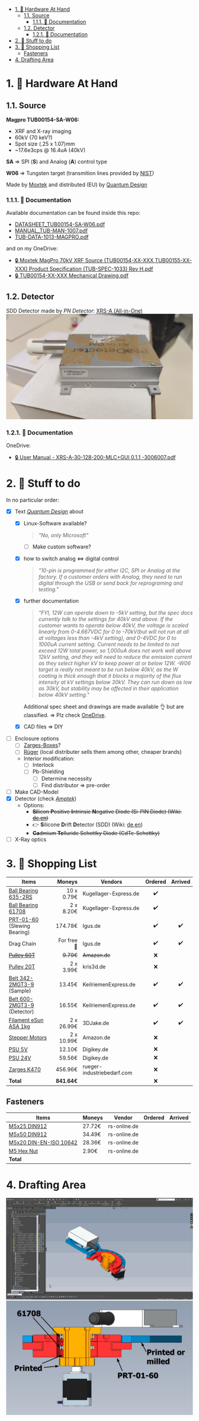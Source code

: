 <!-- LTeX: language=en-EN -->

- [1. 🔩 Hardware At Hand](#1--hardware-at-hand)
  - [1.1. Source](#11-source)
    - [1.1.1. 📜 Documentation](#111--documentation)
  - [1.2. Detector](#12-detector)
    - [1.2.1. 📜 Documentation](#121--documentation)
- [2. 👀 Stuff to do](#2--stuff-to-do)
- [3. 💸 Shopping List](#3--shopping-list)
  - [Fasteners](#fasteners)
- [4. Drafting Area](#4-drafting-area)

# 1. 🔩 Hardware At Hand

## 1.1. Source

**Magpro TUB00154-SA-W06:**

* XRF and X-ray imaging
* 60kV (70 keV?)
* Spot size (.25 x 1.07)mm
* ~17.6e3cps @ 16.4uA (40kV)

**SA** => SPI (**S**) and Analog (**A**) control type

**W06** => Tungsten target (transmition lines provided by [NIST](https://physics.nist.gov/cgi-bin/XrayTrans/search.pl?element=W&lower=&upper=&units=eV))

Made by [Moxtek](https://moxtek.com/) and distributed (EU) by [Quantum Design](https://qd-europe.com/de/de/)

### 1.1.1. 📜 Documentation

Available documentation can be found inside this repo:

* [DATASHEET_TUB00154-SA-W06.pdf](docs/OnPaper/DATASHEET_TUB00154-SA-W06/DATASHEET_TUB00154-SA-W06.pdf)
* [MANUAL_TUB-MAN-1007.pdf](docs/OnPaper/MANUAL_TUB-MAN-1007/MANUAL_TUB-MAN-1007.pdf)
* [TUB-DATA-1013-MAGPRO.pdf](docs/Online/TUB-DATA-1013-MAGPRO.pdf)

and on my OneDrive:

* [🔒 Moxtek MagPro 70kV  XRF Source (TUB00154-XX-XXX  TUB00155-XX-XXX) Product Specification (TUB-SPEC-1033) Rev H.pdf](https://hsrheinmain-my.sharepoint.com/:b:/g/personal/lmy9f42u92_hsrheinmain_onmicrosoft_com/EV1KUsbPE4NGpiN00cES0QcBQOVuTafLMZQphgjChVBe-A?email=daniel.muenstermann%40hs-rm.de&e=YY6j7k)
* [🔒 TUB00154-XX-XXX Mechanical Drawing.pdf](https://hsrheinmain-my.sharepoint.com/:b:/g/personal/lmy9f42u92_hsrheinmain_onmicrosoft_com/Eb5gZbNKkz1OtNJbWsKaR_sB0skO_YVYC2-HvIApNUwNWA?email=daniel.muenstermann%40hs-rm.de&e=mrExvE)

## 1.2. Detector

SDD Detector made by *PN Detector*: [XRS-A (All-in-One)](https://pndetector.de/products-applications/the-xrf-spectrometer-all-in-one/)
![SDD Detector](pictures/detector.jpg)

### 1.2.1. 📜 Documentation

OneDrive:

* [🔒 User Manual - XRS-A-30-128-200-MLC+GUI 0.1.1 -3006007.pdf](https://hsrheinmain-my.sharepoint.com/:b:/g/personal/lmy9f42u92_hsrheinmain_onmicrosoft_com/EWPr4Hw9F3tDvXxqMdxp95wBGIPgKuyxWKV6rSSlt5RyFA?email=daniel.muenstermann%40hs-rm.de&e=1WMr1p)

# 2. 👀 Stuff to do

In no particular order:

* [x] Text *[Quantum Design](https://qd-europe.com/de/de/)* about
  * [x] Linux-Software available?
  
    >*"No, only Microsoft"*

    * [ ] Make custom software?
  * [x] how to switch analog <=> digital control

    >*"10-pin is programmed for either I2C, SPI or Analog at the factory.  If a customer orders with Analog, they need to run digital through the USB or send back for reprograming and testing."*

  * [x] further documentation

    >*"FYI, 12W can operate down to -5kV setting, but the spec docs currently talk to the settings for 40kV and above.  If the customer wants to operate below 40kV, the voltage is scaled linearly from 0-4.667VDC for 0 to -70kV(but will not run at all at voltages less than -4kV setting), and 0-4VDC for 0 to 1000uA current setting.  Current needs to be limited to not exceed 12W total power, so 1,000uA does not work well above 12kV setting, and they will need to reduce the emission current as they select higher kV to keep power at or below 12W.  -W06 target is really not meant to be run below 40kV, as the W coating is thick enough that it blocks a majority of the flux intensity at kV settings below 30kV.  They can run down as low as 30kV, but stability may be affected in their application below 40kV setting."*

    Additional spec sheet and drawings are made available 👌 but are classified. => Plz check [OneDrive](https://hsrheinmain-my.sharepoint.com/:f:/g/personal/lmy9f42u92_hsrheinmain_onmicrosoft_com/Eu1u_OxAc6tNtfoioA8n_JEBt5x4kzV99mTDH0zqPgQLmQ?email=daniel.muenstermann%40hs-rm.de&e=uNh9up).
  * [x] CAD files => DIY
* [ ] Enclosure options
  * [ ] [Zarges-Boxes](https://www.zarges.com/de/produkte/verpacken-transportieren/kisten)?
  * [ ] [Rüger](https://www.rueger-industriebedarf.com/) (local distributer sells them among other, cheaper brands)
  * Interior modification:
    * [ ] Interlock
    * [ ] Pb-Shielding
      * [ ] Determine necessity
      * [ ] Find distributor => pre-order
* [ ] Make CAD-Model
* [x] Detector (check [*Amptek*](https://www.amptek.com/products/x-ray-detectors/x-ray-detector-selection-guide))
  * Options:
    * ~~**Si**licon **P**ositive **I**ntrinsic **N**egative Diode (Si-PIN Diode) (Wiki: [de](https://de.wikipedia.org/wiki/Pin-Diode),[en](https://en.wikipedia.org/wiki/PIN_diode))~~
    * 👉 **S**ilicone **D**rift **D**etector (SDD) (Wiki: [de](https://de.wikipedia.org/wiki/Siliziumdriftdetektor),[en](https://en.wikipedia.org/wiki/Silicon_drift_detector))
    * ~~**Ca**dmium **Te**lluride Schottky Diode (CdTe-Schottky)~~
* [ ] X-Ray optics

# 3. 💸 Shopping List

| **Items**                                                                                                                                                                                                                                            |        **Moneys** | **Vendors**                |    **Ordered**     |    **Arrived**     |
| ---------------------------------------------------------------------------------------------------------------------------------------------------------------------------------------------------------------------------------------------------- | ----------------: | -------------------------- | :----------------: | :----------------: |
| [Ball Bearing 635-2RS](https://www.kugellager-express.de/miniatur-kugellager-635-2rs-5x19x6-mm)                                                                                                                                                      |        10 x 0.79€ | Kugellager-Express.de      | :heavy_check_mark: |                    |
| [Ball Bearing 61708](https://www.kugellager-express.de/rillenkugellager-6708-61708-2rs-40x50x6-mm)                                                                                                                                                   |         2 x 8.20€ | Kugellager-Express.de      | :heavy_check_mark: |                    |
| [PRT-01-60](https://www.igus.de/product/iglidur_PRT_01_AL_J?artnr=PRT-01-60) (Slewing Bearing)                                                                                                                                                       |           174.78€ | Igus.de                    | :heavy_check_mark: | :heavy_check_mark: |
| Drag Chain                                                                                                                                                                                                                                           | For free :muscle: | Igus.de                    | :heavy_check_mark: | :heavy_check_mark: |
| [~~Pulley 60T~~](https://www.amazon.de/Saipor-Zahnriemenrad-Riemenscheibe-Synchronrad-Zahnriemenscheibe/dp/B08ZSL7BH9/ref=sr_1_2?keywords=pulley%2B60t&sr=8-2&th=1)                                                                                  |         ~~9.79€~~ | ~~Amazon.de~~              |        :x:         |                    |
| [Pulley 20T](https://www.kris3d.de/products/pulley-20t-2gt-w9-b5-black)                                                                                                                                                                              |         2 x 3.99€ | kris3d.de                  |        :x:         |                    |
| [Belt 342-2MGT3-9](https://www.keilriemenexpress.de/zahnflachriemen-zahnriemen-shop/gates-zahnriemen-powergrip-gt3/zahnflachriemen-2m-gt3/zahnflachriemen-2m-gt3-9-mm/2mgt3-342-lw-9-mm-powergripr-gt3.html) (Sample)                                |            13.45€ | KeilriemenExpress.de       | :heavy_check_mark: | :heavy_check_mark: |
| [Belt 600-2MGT3-9](https://www.keilriemenexpress.de/zahnflachriemen-zahnriemen-shop/gates-zahnriemen-powergrip-gt3/zahnflachriemen-2m-gt3/zahnflachriemen-2m-gt3-9-mm/2mgt3-600-lw-9-mm-powergripr-gt3.html) (Detector)                              |            16.55€ | KeilriemenExpress.de       | :heavy_check_mark: | :heavy_check_mark: |
| [Filament eSun ASA 1kg](https://www.3djake.de/esun/easa-schwarz)                                                                                                                                                                                     |        2 x 26.99€ | 3DJake.de                  | :heavy_check_mark: | :heavy_check_mark: |
| [Stepper Motors](https://www.amazon.de/STEPPERONLINE-Schrittmotor-55Ncm-Meter-3D-Drucker/dp/B0B93HTR87/ref=sr_1_6?__mk_de_DE=%C3%85M%C3%85%C5%BD%C3%95%C3%91&crid=2FD8SIDGO2PCX&keywords=stepperonline&sprefix=stepperonline%2Caps%2C98&sr=8-6&th=1) |        2 x 10.99€ | Amazon.de                  |        :x:         |                    |
| [PSU 5V](https://www.digikey.de/de/products/detail/mean-well-usa-inc/RS-25-5/7706180)                                                                                                                                                                |            12.10€ | Digikey.de                 |        :x:         |                    |
| [PSU 24V](https://www.digikey.de/de/products/detail/delta-electronics/PMH-24V200WCBA/5818890)                                                                                                                                                        |            59.56€ | Digikey.de                 |        :x:         |                    |
| [Zarges K470](https://www.rueger-industriebedarf.com/Kiste-K470-Innenmasse-600x430x450mm-Vol-116l-Alu-ZARGES-15244128.html)                                                                                                                          |           456.96€ | rueger-industriebedarf.com |        :x:         |                    |
| **Total**                                                                                                                                                                                                                                            |       **841.64€** |                            |        :x:         |                    |

## Fasteners

| **Items**                                                                                     | **Moneys** | **Vendor**   | **Ordered** | **Arrived** |
| --------------------------------------------------------------------------------------------- | ---------- | ------------ | ----------- | ----------- |
| [M5x25 DIN912](https://de.rs-online.com/web/p/innensechskantschrauben/4915259?gb=b)           | 27.72€     | rs-online.de |             |             |
| [M5x50 DIN912](https://de.rs-online.com/web/p/innensechskantschrauben/4838297?gb=b)           | 34.49€     | rs-online.de |             |             |
| [M5x20 DIN-EN-ISO 10642](https://de.rs-online.com/web/p/innensechskantschrauben/4839852?gb=b) | 28.36€     | rs-online.de |             |             |
| [M5 Hex Nut](https://de.rs-online.com/web/p/sechskantmuttern/2010851?gb=b)                    | 2.90€      | rs-online.de |             |             |
| **Total**                                                                                     |            |              |             |             |

# 4. Drafting Area

![Rotary stage WIP](pictures/rot_stage_draft.gif)
![Alt text](pictures/rot_stage_parts.jpg)
